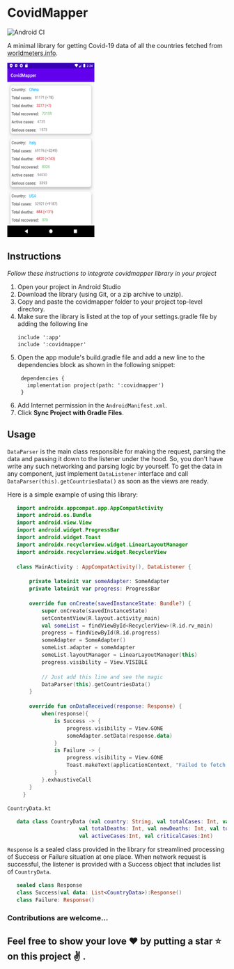 # CovidMapper
![Android CI](https://github.com/rishabh115/CovidMapper/workflows/Android%20CI/badge.svg?branch=master)

A minimal library for getting Covid-19 data of all the countries fetched from [worldmeters.info](https://www.worldometers.info/coronavirus/). 

<img src="https://github.com/rishabh115/CovidMapper/blob/master/screenshots/Screenshot_1585083277.png" width="200" height="400">

## Instructions

_Follow these instructions to integrate covidmapper library in your project_

1. Open your project in Android Studio
2. Download the library (using Git, or a zip archive to unzip).
3. Copy and paste the covidmapper folder to your project top-level directory.
4. Make sure the library is listed at the top of your settings.gradle file by adding the following line
    ```
    include ':app'
    include ':covidmapper'
    ```
5. Open the app module's build.gradle file and add a new line to the dependencies block as shown in the following snippet:
   ```
    dependencies {
      implementation project(path: ':covidmapper')
    }
   ```
6. Add Internet permission in the `AndroidManifest.xml`.    
7. Click <b>Sync Project with Gradle Files</b>.   

## Usage

 `DataParser` is the main class responsible for making the request, parsing the data and passing it down to the listener under the hood. So, you don't have write any such networking and parsing logic by yourself. To get the data in any component, just implement `DataListener` interface and call `DataParser(this).getCountriesData()` as soon as the views are ready.
 
 Here is a simple example of using this library:
 ```kotlin
    import androidx.appcompat.app.AppCompatActivity
    import android.os.Bundle
    import android.view.View
    import android.widget.ProgressBar
    import android.widget.Toast
    import androidx.recyclerview.widget.LinearLayoutManager
    import androidx.recyclerview.widget.RecyclerView

    class MainActivity : AppCompatActivity(), DataListener {

        private lateinit var someAdapter: SomeAdapter
        private lateinit var progress: ProgressBar

        override fun onCreate(savedInstanceState: Bundle?) {
            super.onCreate(savedInstanceState)
            setContentView(R.layout.activity_main)
            val someList = findViewById<RecyclerView>(R.id.rv_main)
            progress = findViewById(R.id.progress)
            someAdapter = SomeAdapter()
            someList.adapter = someAdapter
            someList.layoutManager = LinearLayoutManager(this)
            progress.visibility = View.VISIBLE
            
            // Just add this line and see the magic
            DataParser(this).getCountriesData()
        }

        override fun onDataReceived(response: Response) {
            when(response){
                is Success -> {
                    progress.visibility = View.GONE
                    someAdapter.setData(response.data)
                }
                is Failure -> {
                    progress.visibility = View.GONE
                    Toast.makeText(applicationContext, "Failed to fetch data!", Toast.LENGTH_SHORT).show()
                }
            }.exhaustiveCall
        }
      }

 ```
 
 `CountryData.kt`
 
 ```kotlin
    data class CountryData (val country: String, val totalCases: Int, val newCases: Int,
                        val totalDeaths: Int, val newDeaths: Int, val totalRecovered: Int,
                        val activeCases:Int, val criticalCases:Int)
 ```
 
 `Response` is a sealed class provided in the library for streamlined processing of Success or Failure situation at one place. When network request is successful, the listener is provided with a Success object that includes list of `CountryData`.
 
 ```kotlin
    sealed class Response
    class Success(val data: List<CountryData>):Response()
    class Failure: Response()
 ```
 
 ### Contributions are welcome...
 
 ## Feel free to show your love :heart: by putting a star :star: on this project :v: .
 
 
